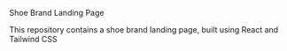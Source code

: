 Shoe Brand Landing Page

This repository contains a shoe brand landing page, built using React and Tailwind CSS
